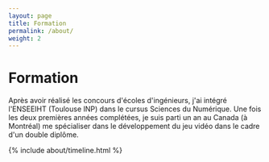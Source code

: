 ```yaml
---
layout: page
title: Formation
permalink: /about/
weight: 2
---
```


# **Formation**

Après avoir réalisé les concours d'écoles d'ingénieurs, j'ai intégré l'ENSEEIHT (Toulouse INP) dans le cursus Sciences du Numérique. Une fois les deux premières années complétées, je suis parti un an au Canada (à Montréal) me spécialiser dans le développement du jeu vidéo dans le cadre d'un double diplôme.


<div class="row">
{% include about/timeline.html %}
</div>
